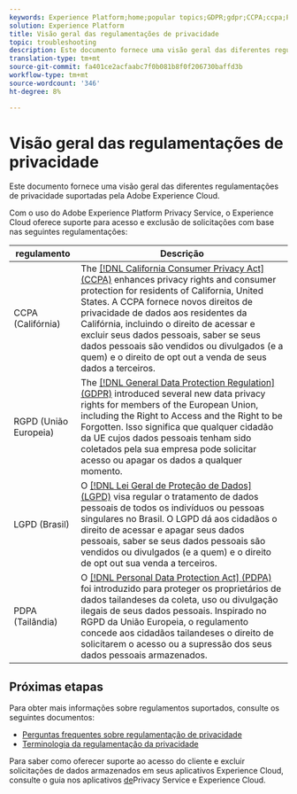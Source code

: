 ```yaml
---
keywords: Experience Platform;home;popular topics;GDPR;gdpr;CCPA;ccpa;PDPA;pdpa;LGPD;lgpd;overview;Overview;regulation;Regulation;regulations;Regulations;privacy;Privacy;
solution: Experience Platform
title: Visão geral das regulamentações de privacidade
topic: troubleshooting
description: Este documento fornece uma visão geral das diferentes regulamentações de privacidade suportadas pela Adobe Experience Cloud.
translation-type: tm+mt
source-git-commit: fa401ce2acfaabc7f0b081b8f0f206730baffd3b
workflow-type: tm+mt
source-wordcount: '346'
ht-degree: 8%

---
```



# Visão geral das regulamentações de privacidade

Este documento fornece uma visão geral das diferentes regulamentações de privacidade suportadas pela Adobe Experience Cloud.

Com o uso do Adobe Experience Platform Privacy Service, o Experience Cloud oferece suporte para acesso e exclusão de solicitações com base nas seguintes regulamentações:

| regulamento | Descrição |
| --- | --- |
| CCPA (Califórnia) | The [[!DNL California Consumer Privacy Act] (CCPA)](https://oag.ca.gov/privacy/ccpa) enhances privacy rights and consumer protection for residents of California, United States. A CCPA fornece novos direitos de privacidade de dados aos residentes da Califórnia, incluindo o direito de acessar e excluir seus dados pessoais, saber se seus dados pessoais são vendidos ou divulgados (e a quem) e o direito de opt out a venda de seus dados a terceiros. |
| RGPD (União Europeia) | The [[!DNL General Data Protection Regulation] (GDPR)](https://gdpr-info.eu) introduced several new data privacy rights for members of the European Union, including the Right to Access and the Right to be Forgotten. Isso significa que qualquer cidadão da UE cujos dados pessoais tenham sido coletados pela sua empresa pode solicitar acesso ou apagar os dados a qualquer momento. |
| LGPD (Brasil) | O [[!DNL Lei Geral de Proteção de Dados] (LGPD)](https://gdpr.eu/gdpr-vs-lgpd/) visa regular o tratamento de dados pessoais de todos os indivíduos ou pessoas singulares no Brasil. O LGPD dá aos cidadãos o direito de acessar e apagar seus dados pessoais, saber se seus dados pessoais são vendidos ou divulgados (e a quem) e o direito de opt out sua venda a terceiros. |
| PDPA (Tailândia) | O [[!DNL Personal Data Protection Act] (PDPA)](https://www.pdpc.gov.sg/Overview-of-PDPA/The-Legislation/Personal-Data-Protection-Act) foi introduzido para proteger os proprietários de dados tailandeses da coleta, uso ou divulgação ilegais de seus dados pessoais. Inspirado no RGPD da União Europeia, o regulamento concede aos cidadãos tailandeses o direito de solicitarem o acesso ou a supressão dos seus dados pessoais armazenados. |

## Próximas etapas

Para obter mais informações sobre regulamentos suportados, consulte os seguintes documentos:

* [Perguntas frequentes sobre regulamentação de privacidade](./faq.md)
* [Terminologia da regulamentação da privacidade](./terminology.md)

Para saber como oferecer suporte ao acesso do cliente e excluir solicitações de dados armazenados em seus aplicativos Experience Cloud, consulte o guia nos aplicativos [de](../experience-cloud-apps.md)Privacy Service e Experience Cloud.